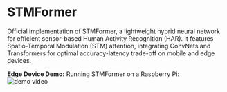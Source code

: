 # STMFormer
Official implementation of STMFormer, a lightweight hybrid neural network for efficient sensor-based Human Activity Recognition (HAR). It features Spatio-Temporal Modulation (STM) attention, integrating ConvNets and Transformers for optimal accuracy-latency trade-off on mobile and edge devices.

**Edge Device Demo:** Running STMFormer on a Raspberry Pi:  
![demo video](https://github.com/Luminary-Chen/STMFormer/blob/main/STMFormer.gif)
